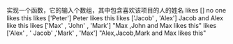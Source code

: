实现一个函数，它的输入个数组，其中包含喜欢该项目的人的姓名
likes []  no one likes this
likes ['Peter'] Peter likes this
likes ['Jacob' , 'Alex'] Jacob and Alex like this
likes ['Max' , 'John' , 'Mark']  "Max ,John and Max likes this"
likes ['Alex' , ' Jacob' ,'Mark' , 'Max'] "Alex,Jacob,Mark and Max likes this"
